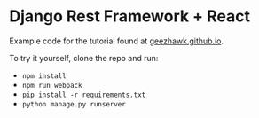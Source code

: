 Django Rest Framework + React
=============================
Example code for the tutorial found at [geezhawk.github.io](http://geezhawk.github.io/using-react-with-django-rest-framework).

To try it yourself, clone the repo and run:

* `npm install`
* `npm run webpack`
* `pip install -r requirements.txt`
* `python manage.py runserver`
